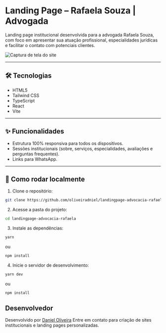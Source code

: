 # Landing Page – Rafaela Souza | Advogada

Landing page institucional desenvolvida para a advogada Rafaela Souza, com foco em apresentar sua atuação profissional, especialidades jurídicas e facilitar o contato com potenciais clientes.

![Captura de tela do site](./screencapture.png)

---

## 🛠️ Tecnologias

- HTML5
- Tailwind CSS
- TypeScript
- React
- Vite

---

## ✨ Funcionalidades

- Estrutura 100% responsiva para todos os dispositivos.
- Sessões institucionais (sobre, serviços, especialidades, avaliações e perguntas frequentes).
- Links para WhatsApp.

---

## 🚀 Como rodar localmente

1. Clone o repositório:

```bash
git clone https://github.com/oliveiradniel/landingpage-advocacia-rafaela
```

2. Acesse a pasta do projeto:

```bash
cd landingpage-advocacia-rafaela

```

3. Instale as dependências:

```bash
yarn
```

ou

```bash
npm install
```

4. Inicie o servidor de desenvolvimento:

```bash
yarn dev
```

ou

```bash
npm install
```

## Desenvolvedor

Desenvolvido por [Daniel Oliveira](https://www.kadasites.com.br)
Entre em contato para criação de sites institucionais e landing pages personalizadas.
